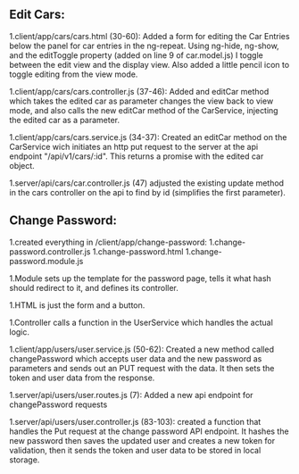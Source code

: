 ## Edit Cars:

1.client/app/cars/cars.html (30-60): Added a form for editing the Car Entries below the panel for car entries in the ng-repeat. Using ng-hide, ng-show, and the editToggle property (added on line 9 of car.model.js) I toggle between the edit view and the display view. Also added a little pencil icon to toggle editing from the view mode.

1.client/app/cars/cars.controller.js (37-46): Added and editCar method which takes the edited car as parameter changes the view back to view mode, and also calls the new editCar method of the CarService, injecting the edited car as a parameter.

1.client/app/cars/cars.service.js (34-37): Created an editCar method on the CarService wich initiates an http put request to the server at the api endpoint "/api/v1/cars/:id". This returns a promise with the edited car object.

1.server/api/cars/car.controller.js (47) adjusted the existing update method in the cars controller on the api to find by id (simplifies the first parameter).

## Change Password:

1.created everything in /client/app/change-password:
  1.change-password.controller.js
  1.change-password.html
  1.change-password.module.js
  
1.Module sets up the template for the password page, tells it what hash should redirect to it, and defines its controller.

1.HTML is just the form and a button.

1.Controller calls a function in the UserService which handles the actual logic.

1.client/app/users/user.service.js (50-62): Created a new method called changePassword which accepts user data and the new password as parameters and sends out an PUT request with the data. It then sets the token and user data from the response.

1.server/api/users/user.routes.js (7): Added a new api endpoint for changePassword requests

1.server/api/users/user.controller.js (83-103): created a function that handles the Put request at the change password API endpoint. It hashes the new password then saves the updated user and creates a new token for validation, then it sends the token and user data to be stored in local storage.